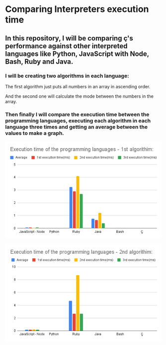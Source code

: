 # Comparing Interpreters execution time

## In this repository, I will be comparing ç's performance against other interpreted languages like Python, JavaScript with Node, Bash, Ruby and Java.

### I will be creating two algorithms in each language:

The first algorithm just puts all numbers in an array in ascending order.

And the second one will calculate the mode between the numbers in the array.

### Then finally I will compare the execution time between the programming languages, executing each algorithm in each language three times and getting an average between the values to make a graph.

![first_graph](./src/graphic1.png)



![second_graph](./src/graph2.png)
